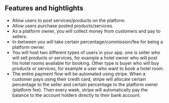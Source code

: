 ## Features and hightlights

<ul>

<li>
Allow users to post services/products on the platform.
</li>

<li>
Allow users purchase posted products/services.
</li>

<li>
As a platform owner, you will collect money from customers and pay to sellers.
</li>

<li>
In-between you will take certain percentage/commission/fee for being a platform owner.
</li>

<li>
You will host two different types of users in your app. one is seller who will sell products or services, for example a hotel owner who will post his hotel rooms available for booking. Other type is buyer who will buy products or services, for example a user who want to book a hotel room.
</li>

<li>
The entire payment flow will be automated using stripe. When a customer pays using their credit card, stripe will allocate certain percentage to the seller and certain percentage to the platform owner (platform fee). Then every week, stripe will automatically pay the balance to the account holders directly to their bank account.
</li>

</ul>
